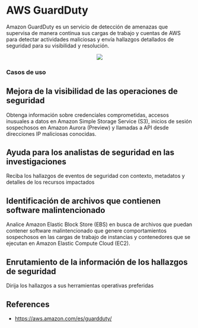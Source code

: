 # AWS GuardDuty

Amazon GuardDuty es un servicio de detección de amenazas que supervisa de manera continua sus cargas de trabajo y cuentas de AWS para detectar actividades maliciosas y envía hallazgos detallados de seguridad para su visibilidad y resolución.


<p align="center">
  <img src="https://github.com/dimasx010/knowledge/assets/105082657/a4b9a5bf-2d5d-4570-8fa1-9b68779d45db">
</p>

### Casos de uso

## Mejora de la visibilidad de las operaciones de seguridad
Obtenga información sobre credenciales comprometidas, accesos inusuales a datos en Amazon Simple Storage Service (S3), inicios de sesión sospechosos en Amazon Aurora (Preview) y llamadas a API desde direcciones IP maliciosas conocidas.

## Ayuda para los analistas de seguridad en las investigaciones
Reciba los hallazgos de eventos de seguridad con contexto, metadatos y detalles de los recursos impactados

## Identificación de archivos que contienen software malintencionado
Analice Amazon Elastic Block Store (EBS) en busca de archivos que puedan contener software malintencionado que genere comportamientos sospechosos en las cargas de trabajo de instancias y contenedores que se ejecutan en Amazon Elastic Compute Cloud (EC2).

## Enrutamiento de la información de los hallazgos de seguridad
Dirija los hallazgos a sus herramientas operativas preferidas

## References
- https://aws.amazon.com/es/guardduty/
